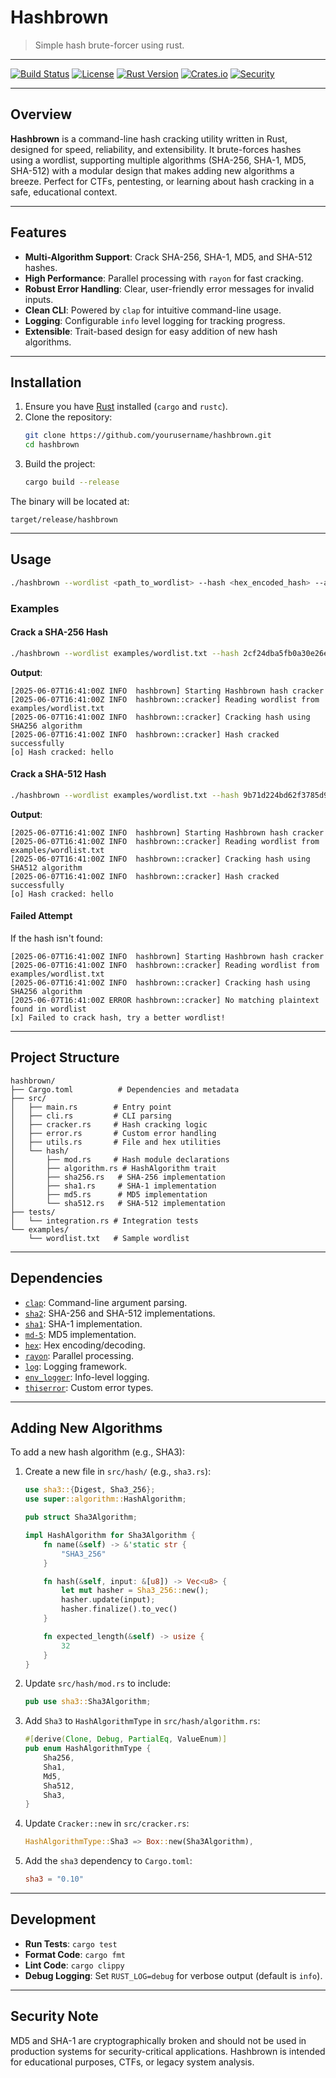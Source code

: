# Hashbrown

> Simple hash brute-forcer using rust.

---

[![Build Status](https://img.shields.io/badge/build-passing-brightgreen)](#)
[![License](https://img.shields.io/badge/license-MIT-blue)](#)
[![Rust Version](https://img.shields.io/badge/rust-2021-orange)](#)
[![Crates.io](https://img.shields.io/badge/crate-unpublished-lightgrey)](#)
[![Security](https://img.shields.io/badge/security-educational-yellow)](#)

---

## Overview

**Hashbrown** is a command-line hash cracking utility written in Rust, designed for speed, reliability, and extensibility. It brute-forces hashes using a wordlist, supporting multiple algorithms (SHA-256, SHA-1, MD5, SHA-512) with a modular design that makes adding new algorithms a breeze. Perfect for CTFs, pentesting, or learning about hash cracking in a safe, educational context.

---

## Features

- **Multi-Algorithm Support**: Crack SHA-256, SHA-1, MD5, and SHA-512 hashes.
- **High Performance**: Parallel processing with `rayon` for fast cracking.
- **Robust Error Handling**: Clear, user-friendly error messages for invalid inputs.
- **Clean CLI**: Powered by `clap` for intuitive command-line usage.
- **Logging**: Configurable `info` level logging for tracking progress.
- **Extensible**: Trait-based design for easy addition of new hash algorithms.

---

## Installation

1. Ensure you have [Rust](https://www.rust-lang.org/tools/install) installed (`cargo` and `rustc`).
2. Clone the repository:
   ```bash
   git clone https://github.com/yourusername/hashbrown.git
   cd hashbrown
   ```
3. Build the project:
   ```bash
   cargo build --release
   ```

The binary will be located at:
```
target/release/hashbrown
```

---

## Usage

```bash
./hashbrown --wordlist <path_to_wordlist> --hash <hex_encoded_hash> --algorithm <sha256|sha1|md5|sha512>
```

### Examples

#### Crack a SHA-256 Hash
```bash
./hashbrown --wordlist examples/wordlist.txt --hash 2cf24dba5fb0a30e26e83b2ac5b9e29e1b161e5c1fa7425e73043362938b9824 --algorithm sha256
```
**Output**:
```
[2025-06-07T16:41:00Z INFO  hashbrown] Starting Hashbrown hash cracker
[2025-06-07T16:41:00Z INFO  hashbrown::cracker] Reading wordlist from examples/wordlist.txt
[2025-06-07T16:41:00Z INFO  hashbrown::cracker] Cracking hash using SHA256 algorithm
[2025-06-07T16:41:00Z INFO  hashbrown::cracker] Hash cracked successfully
[o] Hash cracked: hello
```

#### Crack a SHA-512 Hash
```bash
./hashbrown --wordlist examples/wordlist.txt --hash 9b71d224bd62f3785d96d46ad3ea3d73319bfbc2890caadae2dff72519673ca72323c3d99ba5c11d7c7acc6e14b8c5da0c4663475c2e5c3adef46f73bcdec043 --algorithm sha512
```
**Output**:
```
[2025-06-07T16:41:00Z INFO  hashbrown] Starting Hashbrown hash cracker
[2025-06-07T16:41:00Z INFO  hashbrown::cracker] Reading wordlist from examples/wordlist.txt
[2025-06-07T16:41:00Z INFO  hashbrown::cracker] Cracking hash using SHA512 algorithm
[2025-06-07T16:41:00Z INFO  hashbrown::cracker] Hash cracked successfully
[o] Hash cracked: hello
```

#### Failed Attempt
If the hash isn't found:
```
[2025-06-07T16:41:00Z INFO  hashbrown] Starting Hashbrown hash cracker
[2025-06-07T16:41:00Z INFO  hashbrown::cracker] Reading wordlist from examples/wordlist.txt
[2025-06-07T16:41:00Z INFO  hashbrown::cracker] Cracking hash using SHA256 algorithm
[2025-06-07T16:41:00Z ERROR hashbrown::cracker] No matching plaintext found in wordlist
[x] Failed to crack hash, try a better wordlist!
```

---

## Project Structure

```
hashbrown/
├── Cargo.toml          # Dependencies and metadata
├── src/
│   ├── main.rs        # Entry point
│   ├── cli.rs         # CLI parsing
│   ├── cracker.rs     # Hash cracking logic
│   ├── error.rs       # Custom error handling
│   ├── utils.rs       # File and hex utilities
│   └── hash/
│       ├── mod.rs     # Hash module declarations
│       ├── algorithm.rs # HashAlgorithm trait
│       ├── sha256.rs   # SHA-256 implementation
│       ├── sha1.rs     # SHA-1 implementation
│       ├── md5.rs      # MD5 implementation
│       └── sha512.rs   # SHA-512 implementation
├── tests/
│   └── integration.rs # Integration tests
└── examples/
    └── wordlist.txt   # Sample wordlist
```

---

## Dependencies

- [`clap`](https://docs.rs/clap): Command-line argument parsing.
- [`sha2`](https://docs.rs/sha2): SHA-256 and SHA-512 implementations.
- [`sha1`](https://docs.rs/sha1): SHA-1 implementation.
- [`md-5`](https://docs.rs/md-5): MD5 implementation.
- [`hex`](https://docs.rs/hex): Hex encoding/decoding.
- [`rayon`](https://docs.rs/rayon): Parallel processing.
- [`log`](https://docs.rs/log): Logging framework.
- [`env_logger`](https://docs.rs/env_logger): Info-level logging.
- [`thiserror`](https://docs.rs/thiserror): Custom error types.

---

## Adding New Algorithms

To add a new hash algorithm (e.g., SHA3):
1. Create a new file in `src/hash/` (e.g., `sha3.rs`):
   ```rust
   use sha3::{Digest, Sha3_256};
   use super::algorithm::HashAlgorithm;

   pub struct Sha3Algorithm;

   impl HashAlgorithm for Sha3Algorithm {
       fn name(&self) -> &'static str {
           "SHA3_256"
       }

       fn hash(&self, input: &[u8]) -> Vec<u8> {
           let mut hasher = Sha3_256::new();
           hasher.update(input);
           hasher.finalize().to_vec()
       }

       fn expected_length(&self) -> usize {
           32
       }
   }
   ```
2. Update `src/hash/mod.rs` to include:
   ```rust
   pub use sha3::Sha3Algorithm;
   ```
3. Add `Sha3` to `HashAlgorithmType` in `src/hash/algorithm.rs`:
   ```rust
   #[derive(Clone, Debug, PartialEq, ValueEnum)]
   pub enum HashAlgorithmType {
       Sha256,
       Sha1,
       Md5,
       Sha512,
       Sha3,
   }
   ```
4. Update `Cracker::new` in `src/cracker.rs`:
   ```rust
   HashAlgorithmType::Sha3 => Box::new(Sha3Algorithm),
   ```
5. Add the `sha3` dependency to `Cargo.toml`:
   ```toml
   sha3 = "0.10"
   ```

---

## Development

- **Run Tests**: `cargo test`
- **Format Code**: `cargo fmt`
- **Lint Code**: `cargo clippy`
- **Debug Logging**: Set `RUST_LOG=debug` for verbose output (default is `info`).

---

## Security Note

MD5 and SHA-1 are cryptographically broken and should not be used in production systems for security-critical applications. Hashbrown is intended for educational purposes, CTFs, or legacy system analysis.
